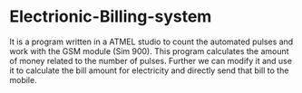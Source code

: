 # Electrionic-Billing-system
It is a program written in a ATMEL studio to count the automated pulses and work with the GSM module (Sim 900). 
This program calculates the amount of money related to the number of pulses.
Further we can modify it and use it to calculate the bill amount for electricity and directly send that bill to the mobile. 

